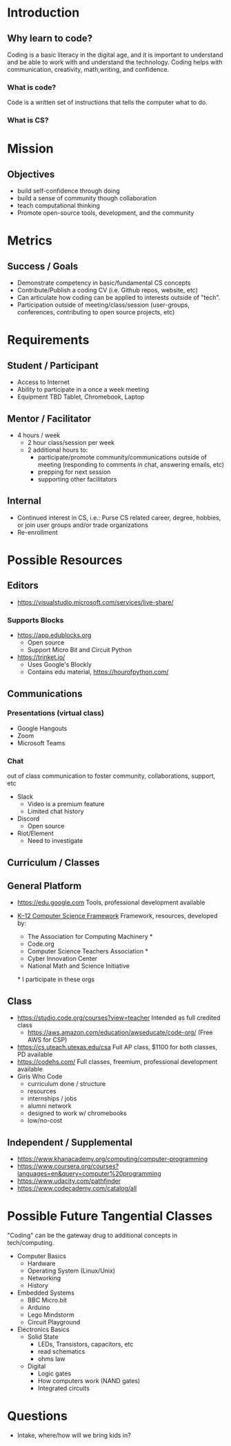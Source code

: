 # Introduction

## Why learn to code?
Coding is a basic literacy in the digital age, and it is important to understand and be able to work with and understand the technology. Coding helps with communication, creativity, math,writing, and confidence.

### What is code?
Code is a written set of instructions that tells the computer what to do.

### What is CS?

# Mission

## Objectives
* build self-confidence through doing
* build a sense of community though collaboration
* teach computational thinking
* Promote open-source tools, development, and the community

# Metrics
## Success / Goals
* Demonstrate competency in basic/fundamental CS concepts
* Contribute/Publish a coding CV (i.e. Github repos, website, etc)
* Can articulate how coding can be applied to interests outside of "tech".
* Participation outside of meeting/class/session (user-groups, conferences, contributing to open source projects, etc)

# Requirements
## Student / Participant
* Access to Internet
* Ability to participate in a once a week meeting
* Equipment TBD
   Tablet, Chromebook, Laptop

## Mentor / Facilitator
* 4 hours / week
	* 2 hour class/session per week
	* 2 additional hours to:
		* participate/promote community/communications outside of meeting (responding to comments in chat, answering emails, etc)
		* prepping for next session
		* supporting other facilitators

## Internal
* Continued interest in CS, i.e.:
   Purse CS related career, degree, hobbies, or join user groups and/or trade organizations
* Re-enrollment

# Possible Resources

## Editors
* https://visualstudio.microsoft.com/services/live-share/

### Supports Blocks
* https://app.edublocks.org
	* Open source
	* Support Micro Bit and Circuit Python
* https://trinket.io/
	* Uses Google's Blockly
	* Contains edu material, https://hourofpython.com/

## Communications

### Presentations (virtual class)
* Google Hangouts
* Zoom
* Microsoft Teams

### Chat
out of class communication to foster community, collaborations, support, etc
* Slack
	* Video is a premium feature
	* Limited chat history
* Discord
	* Open source
* Riot/Element
	* Need to investigate

## Curriculum / Classes

## General Platform
* https://edu.google.com
   Tools, professional development available
* [K–12 Computer Science Framework](https://k12cs.org/)
   Framework, resources, developed by:
	* The Association for Computing Machinery *
	* Code.org
	* Computer Science Teachers Association *
	* Cyber Innovation Center
	* National Math and Science Initiative
	
	\* I participate in these orgs

## Class
* https://studio.code.org/courses?view=teacher
   Intended as full credited class
    * https://aws.amazon.com/education/awseducate/code-org/ (Free AWS for CSP) 
* https://cs.uteach.utexas.edu/csa
   Full AP class, $1100 for both classes, PD available
* https://codehs.com/
   Full classes, freemium, professional development available
* Girls Who Code
    * curriculum done / structure
    * resources
    * internships / jobs
    * alumni network
    * designed to work w/ chromebooks
    * low/no-cost

## Independent / Supplemental
* https://www.khanacademy.org/computing/computer-programming
* https://www.coursera.org/courses?languages=en&query=computer%20programming
* https://www.udacity.com/pathfinder
* https://www.codecademy.com/catalog/all

# Possible Future Tangential Classes
"Coding" can be the gateway drug to additional concepts in tech/computing.

* Computer Basics
	* Hardware
	* Operating System (Linux/Unix)
	* Networking
	* History
* Embedded Systems
	* BBC Micro.bit
	* Arduino
	* Lego Mindstorm
	* Circuit Playground
* Electronics Basics
	* Solid State
		* LEDs, Transistors, capacitors, etc
		* read schematics
		* ohms law
	* Digital
		* Logic gates
		* How computers work (NAND gates)
		* Integrated circuits

# Questions
* Intake, where/how will we bring kids in?
<!--stackedit_data:
eyJoaXN0b3J5IjpbLTE4ODc1NjQxMDcsLTMxNTQ1MTIxOSwtOT
U5MTY2MzYxLDEwNTc0MjQ4MjcsLTE0ODk2Nzk5NzksLTIyNzg5
MjUzMiw1NDk3MDMzODUsLTU0OTU1OTUzMiwxMzY5NDk1NTUyLC
0xNjE2ODg5OTkyLC00NTY1MTU1MTAsMzE4OTQ4ODMzLDEyNjkx
NTgzMzldfQ==
-->